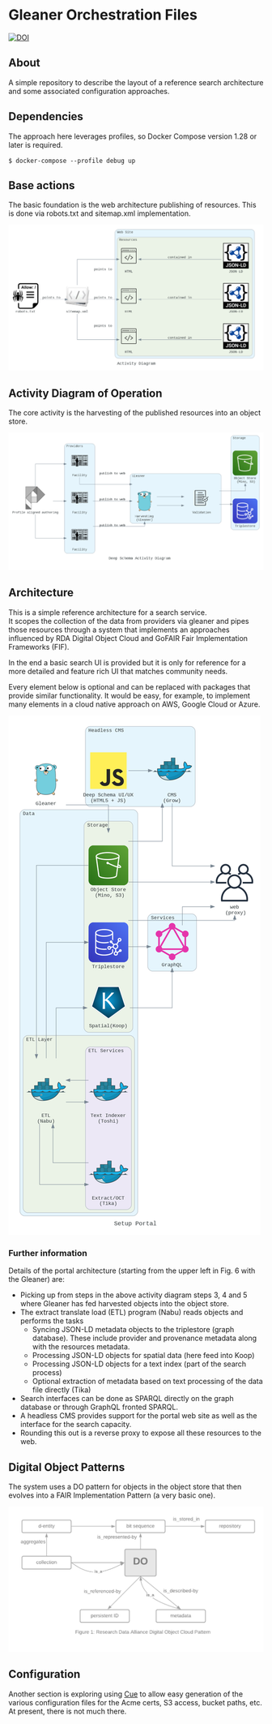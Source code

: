 # Gleaner Orchestration Files

[![DOI](https://zenodo.org/badge/336542084.svg)](https://zenodo.org/badge/latestdoi/336542084)


## About

A simple repository to describe the layout of a reference
search architecture and some associated configuration approaches.

## Dependencies

The approach here leverages profiles, so Docker Compose version 1.28 or later is required. 

```
$ docker-compose --profile debug up
```

## Base actions

The basic foundation is the web architecture publishing of resources.
This is done via robots.txt and sitemap.xml implementation.  

![Search Architecture Diagram](docs/flow1.png)


## Activity Diagram of Operation

The core activity is the harvesting of the published resources into 
an object store.

![Search Architecture Diagram](docs/flow2.png)

## Architecture

This is a simple reference architecture for a search service.  
It scopes the collection of the data from providers via
gleaner and pipes those resources through a system that
implements an approaches influenced by RDA Digital Object Cloud
and GoFAIR Fair Implementation Frameworks (FIF).  

In the end a basic search UI is provided but it is only for
reference for a more detailed and feature rich UI that matches
community needs.

Every element below is optional and can be replaced with
packages that provide similar functionality.   It would be easy, for
example, to implement many elements in a cloud native approach on
AWS, Google Cloud or Azure.  

![Search Architecture Diagram](docs/searcharchv2.png)

### Further information

Details of the portal architecture (starting from the upper left in Fig. 6 with the Gleaner) are:

* Picking up from steps in the above activity diagram steps 3, 4 and 5 where Gleaner has fed harvested objects into the object store.
* The extract translate load (ETL) program (Nabu) reads objects and performs the tasks
    * Syncing JSON-LD metadata objects to the triplestore (graph database). These include provider and provenance metadata along with the resources metadata.
  * Processing JSON-LD objects for spatial data (here feed into Koop)
  * Processing JSON-LD objects for a text index (part of the search process)
  * Optional extraction of metadata based on text processing of the data file directly (Tika)
* Search interfaces can be done as SPARQL directly on the graph database or through GraphQL fronted SPARQL.
* A headless CMS provides support for the portal web site as well as the interface for the search capacity.
* Rounding this out is a reverse proxy to expose all these resources to the web.

## Digital Object Patterns

The system uses a DO pattern for objects in the object store that
then evolves into a FAIR Implementation Pattern (a very basic one).

![Search Architecture Diagram](docs/do.png)


## Configuration

Another section is exploring using [Cue](https://cuelang.org) to 
allow easy generation of the various configuration files for the 
Acme certs, S3 access, bucket paths, etc.   At present, there is
not much there. 


